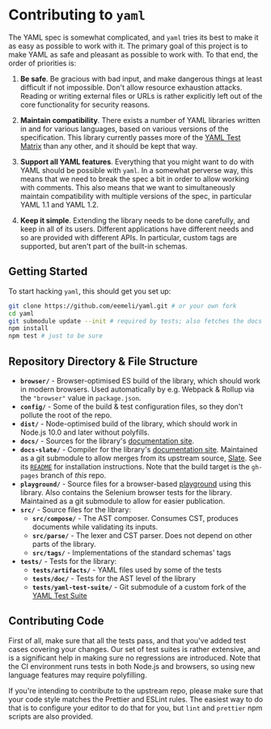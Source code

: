 # Contributing to `yaml`

The YAML spec is somewhat complicated, and `yaml` tries its best to make it as easy as possible to work with it.
The primary goal of this project is to make YAML as safe and pleasant as possible to work with.
To that end, the order of priorities is:

1. **Be safe**.
Be gracious with bad input, and make dangerous things at least difficult if not impossible.
Don't allow resource exhaustion attacks.
Reading or writing external files or URLs is rather explicitly left out of the core functionality for security reasons.

2. **Maintain compatibility**.
There exists a number of YAML libraries written in and for various languages, based on various versions of the specification.
This library currently passes more of the [YAML Test Matrix](https://matrix.yaml.io/) than any other, and it should be kept that way.

3. **Support all YAML features**.
Everything that you might want to do with YAML should be possible with `yaml`.
In a somewhat perverse way, this means that we need to break the spec a bit in order to allow working with comments.
This also means that we want to simultaneously maintain compatibility with multiple versions of the spec, in particular YAML 1.1 and YAML 1.2.

4. **Keep it simple**.
Extending the library needs to be done carefully, and keep in all of its users.
Different applications have different needs and so are provided with different APIs.
In particular, custom tags are supported, but aren't part of the built-in schemas.

## Getting Started

To start hacking `yaml`, this should get you set up:

```sh
git clone https://github.com/eemeli/yaml.git # or your own fork
cd yaml
git submodule update --init # required by tests; also fetches the docs & playground
npm install
npm test # just to be sure
```

## Repository Directory & File Structure

- **`browser/`** - Browser-optimised ES build of the library, which should work in modern browsers.
  Used automatically by e.g. Webpack & Rollup via the `"browser"` value in `package.json`.
- **`config/`** - Some of the build & test configuration files, so they don't pollute the root of the repo.
- **`dist/`** - Node-optimised build of the library, which should work in Node.js 10.0 and later without polyfills.
- **`docs/`** - Sources for the library's [documentation site](https://eemeli.org/yaml).
- **`docs-slate/`** - Compiler for the library's [documentation site](https://eemeli.org/yaml).
  Maintained as a git submodule to allow merges from its upstream source, [Slate](https://github.com/slatedocs/slate).
  See its [`README`](./docs-slate/README.md) for installation instructions.
  Note that the build target is the `gh-pages` branch of _this_ repo.
- **`playground/`** - Source files for a browser-based [playground](https://eemeli.org/yaml-playground/) using this library.
  Also contains the Selenium browser tests for the library.
  Maintained as a git submodule to allow for easier publication.
- **`src/`** - Source files for the library:
  - **`src/compose/`** - The AST composer. Consumes CST, produces documents while validating its inputs.
  - **`src/parse/`** - The lexer and CST parser. Does not depend on other parts of the library.
  - **`src/tags/`** - Implementations of the standard schemas' tags
- **`tests/`** - Tests for the library:
  - **`tests/artifacts/`** - YAML files used by some of the tests
  - **`tests/doc/`** - Tests for the AST level of the library
  - **`tests/yaml-test-suite/`** - Git submodule of a custom fork of the [YAML Test Suite](https://github.com/yaml/yaml-test-suite)

## Contributing Code

First of all, make sure that all the tests pass, and that you've added test cases covering your changes.
Our set of test suites is rather extensive, and is a significant help in making sure no regressions are introduced.
Note that the CI environment runs tests in both Node.js and browsers, so using new language features may require polyfilling.

If you're intending to contribute to the upstream repo, please make sure that your code style matches the Prettier and ESLint rules.
The easiest way to do that is to configure your editor to do that for you, but `lint` and `prettier` npm scripts are also provided.
